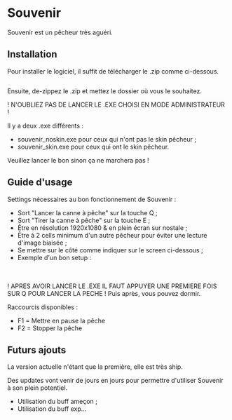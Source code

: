 
# Souvenir

Souvenir est un pêcheur très aguéri.

## Installation

Pour installer le logiciel, il suffit de télécharger le .zip comme ci-dessous.

<a href="https://zupimages.net/viewer.php?id=21/28/cvam.png">
<img src="https://zupimages.net/up/21/28/cvam.png" alt="" /></a>



Ensuite, de-zippez le .zip et mettez le dossier où vous le souhaitez.

! N'OUBLIEZ PAS DE LANCER LE .EXE CHOISI EN MODE ADMINISTRATEUR !

Il y a deux .exe différents :
- souvenir_noskin.exe pour ceux qui n'ont pas le skin pêcheur ;
- souvenir_skin.exe pour ceux qui ont le skin pêcheur.

Veuillez lancer le bon sinon ça ne marchera pas !

## Guide d'usage

Settings nécessaires au bon fonctionnement de Souvenir :

- Sort "Lancer la canne à pêche" sur la touche Q ;
- Sort "Tirer la canne à pêche" sur la touche E ;
- Être en résolution 1920x1080 & en plein écran sur nostale ;
- Être à 2 cells minimum d'un autre pêcheur pour éviter une lecture d'image biaisée ;
- Se mettre sur le côté comme indiquer sur le screen ci-dessous ;
- Exemple d'un bon setup : <br/><br/>
<a href="https://zupimages.net/viewer.php?id=21/28/tsy1.jpg"><img src="https://zupimages.net/up/21/28/tsy1.jpg" alt="" /></a>

! APRES AVOIR LANCER LE .EXE IL FAUT APPUYER UNE PREMIERE FOIS SUR Q POUR LANCER LA PECHE !
Puis après, vous pouvez dormir.

Raccourcis disponibles :
- F1 = Mettre en pause la pêche
- F2 = Stopper la pêche

## Futurs ajouts
La version actuelle n'étant que la première, elle est très ship.

Des updates vont venir de jours en jours pour permettre d'utiliser Souvenir à son plein potentiel.
- Utilisation du buff ameçon ;
- Utilisation du buff exp...
